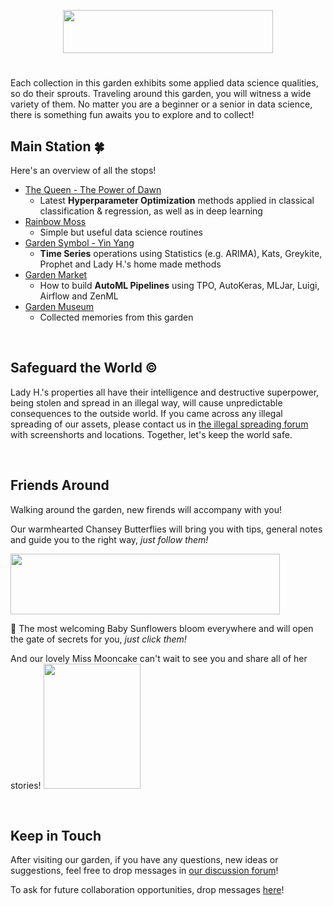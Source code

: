 <p align="center">
<img src="https://github.com/lady-h-world/My_Garden/blob/main/images/tour_guide_title.png" width="336" height="69" />
</p>

#

Each collection in this garden exhibits some applied data science qualities, so do their sprouts. Traveling around this garden, you will witness a wide variety of them. No matter you are a beginner or a senior in data science, there is something fun awaits you to explore and to collect!

## Main Station 🍀

Here's an overview of all the stops!

* [The Queen - The Power of Dawn][1]
  * Latest <b>Hyperparameter Optimization</b> methods applied in classical classification & regression, as well as in deep learning
* [Rainbow Moss][8]
  * Simple but useful data science routines 
* [Garden Symbol - Yin Yang][5]
  * <b>Time Series</b> operations using Statistics (e.g. ARIMA), Kats, Greykite, Prophet and Lady H.'s home made methods
* [Garden Market][4]
  * How to build <b>AutoML Pipelines</b> using TPO, AutoKeras, MLJar, Luigi, Airflow and ZenML
* [Garden Museum][6]
  * Collected memories from this garden

<p>&nbsp;</p>

## Safeguard the World ©
Lady H.'s properties all have their intelligence and destructive superpower, being stolen and spread in an illegal way, will cause unpredictable consequences to the outside world. If you came across any illegal spreading of our assets, please contact us in [the illegal spreading forum][3] with screenshorts and locations. Together, let's keep the world safe.

<p>&nbsp;</p>

## Friends Around
Walking around the garden, new firends will accompany with you!

Our warmhearted Chansey Butterflies will bring you with tips, general notes and guide you to the right way, <i>just follow them!</i>

<p align="left">
<img src="https://github.com/lady-h-world/My_Garden/blob/main/images/notes/follow_us_note.png" width="431" height="97" />
</p>

🌻 The most welcoming Baby Sunflowers bloom everywhere and will open the gate of secrets for you, <i>just click them!</i>


And our lovely Miss Mooncake can't wait to see you and share all of her stories!
<img aligh="right" src="https://github.com/lady-h-world/My_Garden/blob/main/images/miss_mooncake.png" width="155" height="200" />

<p>&nbsp;</p>

## Keep in Touch
After visiting our garden, if you have any questions, new ideas or suggestions, feel free to drop messages in [our discussion forum][2]!

To ask for future collaboration opportunities, drop messages [here][7]!

[1]:https://github.com/lady-h-world/My_Garden/blob/main/reading_pages/the_queen.md
[2]:https://github.com/lady-h-world/My_Garden/discussions
[3]:https://github.com/lady-h-world/My_Garden/discussions/categories/illegal-spreading-found
[4]:https://github.com/lady-h-world/My_Garden/blob/main/reading_pages/Garden_Market/garden_market.md
[5]:https://github.com/lady-h-world/My_Garden/blob/main/reading_pages/YinYang/garden_symbol.md
[6]:https://github.com/lady-h-world/My_Garden/blob/main/reading_pages/garden_museum.md
[7]:https://github.com/lady-h-world/My_Garden/discussions/categories/let-s-collaborate
[8]:https://github.com/lady-h-world/My_Garden/blob/main/reading_pages/Rainbow_Moss/rainbow_moss.md
